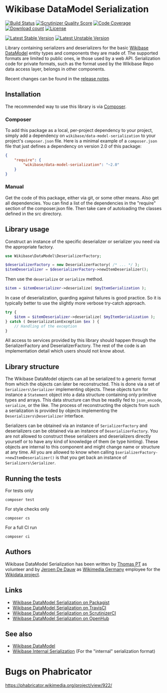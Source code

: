 # Wikibase DataModel Serialization

[![Build Status](https://travis-ci.org/wmde/WikibaseDataModelSerialization.svg?branch=master)](https://travis-ci.org/wmde/WikibaseDataModelSerialization)
[![Scrutinizer Quality Score](https://scrutinizer-ci.com/g/wmde/WikibaseDataModelSerialization/badges/quality-score.png?s=d56b9477c29f4799b3834c4fbcc3731687feae95)](https://scrutinizer-ci.com/g/wmde/WikibaseDataModelSerialization/)
[![Code Coverage](https://scrutinizer-ci.com/g/wmde/WikibaseDataModelSerialization/badges/coverage.png?s=916d21028b031abe2e685192ccef46c6f47ba76a)](https://scrutinizer-ci.com/g/wmde/WikibaseDataModelSerialization/)
[![Download count](https://poser.pugx.org/wikibase/data-model-serialization/d/total.png)](https://packagist.org/packages/wikibase/data-model-serialization)
[![License](https://poser.pugx.org/wikibase/data-model-serialization/license.svg)](https://packagist.org/packages/wikibase/data-model-serialization)

[![Latest Stable Version](https://poser.pugx.org/wikibase/data-model-serialization/version.png)](https://packagist.org/packages/wikibase/data-model-serialization)
[![Latest Unstable Version](https://poser.pugx.org/wikibase/data-model-serialization/v/unstable.svg)](//packagist.org/packages/wikibase/data-model-serialization)

Library containing serializers and deserializers for the basic
[Wikibase DataModel](https://github.com/wmde/WikibaseDataModel) entity types and components they are
made of.
The supported formats are limited to public ones, ie those used by a web API.
Serialization code for private formats, such as the format used by the Wikibase
Repo data access layer, belongs in other components.

Recent changes can be found in the [release notes](RELEASE-NOTES.md).

## Installation

The recommended way to use this library is via [Composer](http://getcomposer.org/).

### Composer

To add this package as a local, per-project dependency to your project, simply add a
dependency on `wikibase/data-model-serialization` to your project's `composer.json` file.
Here is a minimal example of a `composer.json` file that just defines a dependency on
version 2.0 of this package:

```json
{
	"require": {
		"wikibase/data-model-serialization": "~2.0"
	}
}
```

### Manual

Get the code of this package, either via git, or some other means. Also get all dependencies.
You can find a list of the dependencies in the "require" section of the composer.json file.
Then take care of autoloading the classes defined in the src directory.

## Library usage

Construct an instance of the specific deserializer or serializer you need via the appropriate factory.

```php
use Wikibase\DataModel\DeserializerFactory;

$deserializerFactory = new DeserializerFactory( /* ... */ );
$itemDeserializer = $deserializerFactory->newItemDeserializer();
```

Then use the `deserialize` or `serialize` method.

```php
$item = $itemDeserializer->deserialize( $myItemSerialization );
```

In case of deserialization, guarding against failures is good practice.
So it is typically better to use the slightly more verbose try-catch approach.

```php
try {
	$item = $itemDeserializer->deserialize( $myItemSerialization );
} catch ( DeserializationException $ex ) {
	// Handling of the exception
}
```

All access to services provided by this library should happen through the
SerializerFactory and DeserializerFactory. The rest of the code is an implementation
detail which users should not know about.

## Library structure

The Wikibase DataModel objects can all be serialized to a generic format from which the objects
can later be reconstructed. This is done via a set of `Serializers\Serializer` implementing objects.
These objects turn for instance a `Statement` object into a data structure containing only primitive
types and arrays. This data structure can thus be readily fed to `json_encode`, `serialize`, or the
like. The process of reconstructing the objects from such a serialization is provided by
objects implementing the `Deserializers\Deserializer` interface.

Serializers can be obtained via an instance of `SerializerFactory` and deserializers can be obtained
via an instance of `DeserializerFactory`. You are not allowed to construct these serializers and
deserializers directly yourself or to have any kind of knowledge of them (ie type hinting). These
objects are internal to this component and might change name or structure at any time. All you
are allowed to know when calling `$serializerFactory->newItemDeserializer()` is that you get back
an instance of `Serializers\Serializer`.

## Running the tests

For tests only

    composer test

For style checks only

	composer cs

For a full CI run

	composer ci


## Authors

Wikibase DataModel Serialization has been written by [Thomas PT](https://github.com/Tpt) as volunteer
and by [Jeroen De Dauw](https://www.mediawiki.org/wiki/User:Jeroen_De_Dauw) as
[Wikimedia Germany](https://wikimedia.de) employee for the [Wikidata project](https://wikidata.org/).

## Links

* [Wikibase DataModel Serialization on Packagist](https://packagist.org/packages/wikibase/data-model-serialization)
* [Wikibase DataModel Serialization on TravisCI](https://travis-ci.org/wmde/WikibaseDataModelSerialization)
* [Wikibase DataModel Serialization on ScrutinizerCI](https://scrutinizer-ci.com/g/wmde/WikibaseDataModelSerialization/)
* [Wikibase DataModel Serialization on OpenHub](https://www.openhub.net/p/WikibaseDataModelSerialization)

## See also 

* [Wikibase DataModel](https://github.com/wmde/WikibaseDataModel)
* [Wikibase Internal Serialization](https://github.com/wmde/WikibaseInternalSerialization) (For the "internal" serialization format)

# Bugs on Phabricator

https://phabricator.wikimedia.org/project/view/922/

